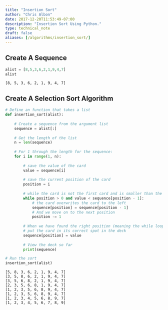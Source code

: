 ```yaml
---
title: "Insertion Sort"
author: "Chris Albon"
date: 2017-12-20T11:53:49-07:00
description: "Insertion Sort Using Python."
type: technical_note
draft: false
aliases: [/algorithms/insertion_sort/]
---
```

## Create A Sequence


```python
alist = [8,5,3,6,2,1,9,4,7]
alist
```




    [8, 5, 3, 6, 2, 1, 9, 4, 7]



## Create A Selection Sort Algorithm


```python
# Define an function that takes a list
def insertion_sort(alist):
    
    # Create a sequence from the argument list
    sequence = alist[:]
    
    # Get the length of the list
    n = len(sequence)
    
    # For 1 through the length for the sequence:
    for i in range(1, n):
        
        # save the value of the card
        value = sequence[i]
        
        # save the current position of the card
        position = i
        
        # while the card is not the first card and is smaller than the card to it's left:
        while position > 0 and value < sequence[position - 1]:
            # the card overwrites the card to the left
            sequence[position] = sequence[position - 1]
            # And we move on to the next position
            position -= 1
            
        # When we have found the right position (meaning the while loop is false)
        # put the card in its correct spot in the deck
        sequence[position] = value
        
        # View the deck so far
        print(sequence)
```


```python
# Run the sort
insertion_sort(alist)
```

    [5, 8, 3, 6, 2, 1, 9, 4, 7]
    [3, 5, 8, 6, 2, 1, 9, 4, 7]
    [3, 5, 6, 8, 2, 1, 9, 4, 7]
    [2, 3, 5, 6, 8, 1, 9, 4, 7]
    [1, 2, 3, 5, 6, 8, 9, 4, 7]
    [1, 2, 3, 5, 6, 8, 9, 4, 7]
    [1, 2, 3, 4, 5, 6, 8, 9, 7]
    [1, 2, 3, 4, 5, 6, 7, 8, 9]

